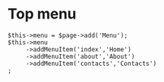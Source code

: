 # Top menu

    $this->menu = $page->add('Menu');
    $this->menu
         ->addMenuItem('index','Home')
         ->addMenuItem('about','About')
         ->addMenuItem('contacts','Contacts')
    ;